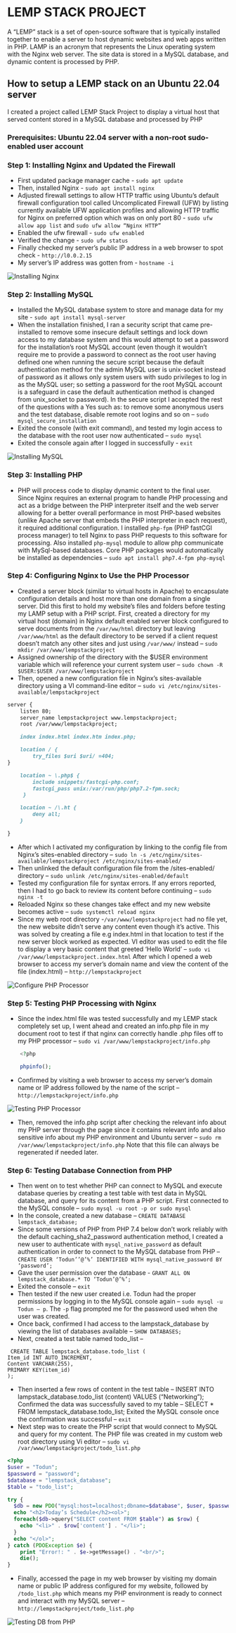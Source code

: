 # LEMP STACK PROJECT


A “LEMP” stack is a set of open-source software that is typically installed together to enable a server to host dynamic websites and web apps written in PHP. LAMP is an acronym that represents the Linux operating system with the Nginx web server. The site data is stored in a MySQL database, and dynamic content is processed by PHP.

## How to setup a LEMP stack on an Ubuntu 22.04 server 

I created a project called LEMP Stack Project to display a virtual host that served content stored in a MySQL database and processed by PHP

### Prerequisites: Ubuntu 22.04 server with a non-root sudo-enabled user account

### Step 1: Installing Nginx and Updated the Firewall
- First updated package manager cache - `sudo apt update`
- Then, installed Nginx - `sudo apt install nginx`
- Adjusted firewall settings to allow HTTP traffic using Ubuntu’s default firewall configuration tool called Uncomplicated Firewall (UFW) by listing currently available UFW application profiles and allowing HTTP traffic for Nginx on preferred option which was on only port 80  - `sudo ufw allow app list` and `sudo ufw allow “Nginx HTTP”`
- Enabled the ufw firewall - `sudo ufw enabled`
- Verified the change - `sudo ufw status`
- Finally checked my server’s public IP address in a web browser to spot check - `http://l0.0.2.15`
- My server’s IP address was gotten from - `hostname -i`

![Installing Nginx](images/nginx-vagrant_getting_started_default_1699627975212_71996%20[Running]%20-%20Oracle%20VM%20VirtualBox%2011_25_2023%201_29_14%20PM.png)

### Step 2: Installing MySQL
- Installed the MySQL database system to store and manage data for my site - `sudo apt install mysql-server`
- When the installation finished, I ran a security script that came pre-installed to remove some insecure default settings and lock down access to my database system and this would attempt to set a password for the installation’s root MySQL account (even though it wouldn’t require me to provide a password to connect as the root user having defined one when running the secure script because the default authentication method for the admin MySQL user is unix-socket instead of password as it allows only system users with sudo privileges to log in as the MySQL user; so setting a password for the root MySQL account is a safeguard in case the default authentication method is changed from unix_socket to password). In the secure script I accepted the rest of the questions with a Yes such as: to remove some anonymous users and the test database, disable remote root logins and so on – `sudo mysql_secure_installation`
- Exited the console (with exit command), and tested my login access to the database with the root user now authenticated – `sudo mysql`
- Exited the console again after I logged in successfully - `exit`

![Installing MySQL](images/mysql-vagrant_getting_started_default_1699627975212_71996%20[Running]%20-%20Oracle%20VM%20VirtualBox%2011_24_2023%2012_07_06%20PM.png)

### Step 3: Installing PHP
- PHP will process code to display dynamic content to the final user. Since Nginx requires an external program to handle PHP processing and act as a bridge between the PHP interpreter itself and the web server allowing for a better overall performance in most PHP-based websites (unlike Apache server that embeds the PHP interpreter in each request), it required additional configuration. I installed `php-fpm` (PHP fastCGI process manager) to tell Nginx to pass PHP requests to this software for processing. Also installed `php-mysql` module to allow php communicate with MySql-based databases. Core PHP packages would automatically be installed as dependencies – `sudo apt install php7.4-fpm php-mysql`
  
### Step 4: Configuring Nginx to Use the PHP Processor
- Created a server block (similar to virtual hosts in Apache) to encapsulate configuration details and host more than one domain from a single server. Did this first to hold my website’s files and folders before testing my LAMP setup with a PHP script. First, created a directory for my virtual host (domain) in Nginx default enabled server block configured to serve documents from the `/var/ww/html` directory but leaving `/var/www/html` as the default directory to be served if a client request doesn’t match any other sites and just using `/var/www/` instead – `sudo mkdir /var/www/lempstackproject`
- Assigned ownership of the directory with the $USER environment variable which will reference your current system user – `sudo chown -R $USER:$USER /var/www/lempstackproject`
- Then, opened a new configuration file in Nginx’s sites-available directory using a VI command-line editor – `sudo vi /etc/nginx/sites-available/lempstackproject`
```markdown  
server {
    listen 80;
    server_name lempstackproject www.lempstackproject;
    root /var/www/lempstackproject;

    index index.html index.htm index.php;

    location / {
        try_files $uri $uri/ =404;
}

    location ~ \.php$ {
        include snippets/fastcgi-php.conf;
        fastcgi_pass unix:/var/run/php/php7.2-fpm.sock;
     }

    location ~ /\.ht {
        deny all;
    }

}
```
- After which I activated my configuration by linking to the config file from Nginx’s sites-enabled directory – `sudo ln -s /etc/nginx/sites-available/lempstackproject /etc/nginx/sites-enabled/`
- Then unlinked the default configuration file from the /sites-enabled/ directory – `sudo unlink /etc/nginx/sites-enabled/default`
- Tested my configuration file for syntax errors. If any errors reported, then I had to go back to review its content before continuing – `sudo nginx -t`
- Reloaded Nginx so these changes take effect and my new website becomes active – `sudo systemctl reload nginx`
- Since my web root directory -`/var/www/lempstackproject` had no file yet, the new website didn’t serve any content even though it’s active. This was solved by creating a file e.g index.html in that location to test if the new server block worked as expected. VI editor was used to edit the file to display a very basic content that greeted ‘Hello World’ – `sudo vi /var/www/lempstackproject.index.html`
After which I opened a web browser to access my server’s domain name and view the content of the file (index.html) – `http://lempstackproject`

![Configure PHP Processor](images/indexhtml-lemp-vagrant_getting_started_default_1699627975212_71996%20[Running]%20-%20Oracle%20VM%20VirtualBox%2011_25_2023%204_20_04%20PM.png)

### Step 5: Testing PHP Processing with Nginx
- Since the index.html file was tested successfully and my LEMP stack completely set up, I went ahead and created an info.php file in my document root to test if that nginx can correctly handle .php files off to my PHP processor – `sudo vi /var/www/lempstackproject/info.php`
```php
	<?php 

	phpinfo();
```
- Confirmed by visiting a web browser to access my server’s domain name or IP address followed by the name of the script – `http://lempstackproject/info.php`

![Testing PHP Processor](images/22.png)

- Then, removed the info.php script  after checking the relevant info about my PHP server through the page since it contains relevant info and also sensitive info about my PHP environment and Ubuntu server – `sudo rm /var/www/lempstackproject/info.php`
Note that this file can always be regenerated if needed later.

### Step 6: Testing Database Connection from PHP
- Then went on to test whether PHP can connect to MySQL and execute database queries by creating a test table with test data in MySQL database, and query for its content from a PHP script. First connected to the MySQL console – `sudo mysql -u root -p or sudo mysql`
- In the console, created a new database – `CREATE DATABASE lempstack_database;`
- Since some versions of PHP from PHP 7.4 below don’t work reliably with the default caching_sha2_password authentication method, I created a new user to authenticate with `mysql_native_password` as default authentication  in order to connect to the MySQL database from PHP – `CREATE USER ‘Todun’’@’%’ IDENTIFIED WITH mysql_native_password BY ‘password’;`
- Gave the user permission over the database - `GRANT ALL ON lempstack_database.* TO ‘Todun’@’%’;`
- Exited the console – `exit`
- Then tested if the new user created i.e. Todun had the proper permissions by logging in to the MySQL console again – `sudo mysql -u Todun – p`. The `-p` flag prompted me for the password used when the user was created.
- Once back, confirmed I had access to the lampstack_database by viewing the list of databases available – `SHOW DATABASES;`
- Next, created a test table named todo_list –
```mysql
 CREATE TABLE lempstack_database.todo_list (
Item_id INT AUTO_INCREMENT,
Content VARCHAR(255),
PRIMARY KEY(item_id)
);
```
- Then inserted a few rows of content in the test table – INSERT INTO lampstack_database.todo_list (content) VALUES (“Networking”);
Confirmed the data was successfully saved to my table – SELECT * FROM lempstack_database.todo_list;
Exited the MySQL console once the confirmation was successful – `exit`
- Next step was to create the PHP script that would connect to MySQL and query for my content. The PHP file was created in my custom web root directory using Vi editor – `sudo vi /var/www/lempstackproject/todo_list.php`
```php
<?php
$user = "Todun";
$password = "password";
$database = "lempstack_database";
$table = "todo_list";

try {
  $db = new PDO("mysql:host=localhost;dbname=$database", $user, $password);
  echo "<h2>Today’s Schedule</h2><ol>"; 
  foreach($db->query("SELECT content FROM $table") as $row) {
    echo "<li>" . $row['content'] . "</li>";
  }
  echo "</ol>";
} catch (PDOException $e) {
    print "Error!: " . $e->getMessage() . "<br/>";
    die();
}
```
- Finally, accessed the page in my web browser by visiting my domain name or public IP address configured for my website, followed by `/todo_list.php` which means my PHP environment is ready to connect and interact with my MySQL server – `http://lempstackproject/todo_list.php`

![Testing DB from PHP](images/lemp-db-vagrant_getting_started_default_1699627975212_71996%20[Running]%20-%20Oracle%20VM%20VirtualBox%2011_25_2023%209_45_07%20PM.png)